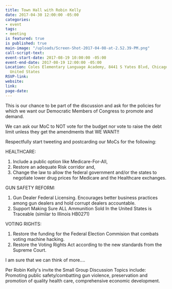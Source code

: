 ```yaml
---
title: Town Hall with Robin Kelly
date: 2017-04-30 12:00:00 -05:00
categories:
- event
tags:
- meeting
is featured: true
is published: true
main-image: "/uploads/Screen-Shot-2017-04-08-at-2.52.39-PM.png"
call-script-text: 
event-start-date: 2017-08-19 10:00:00 -05:00
event-end-date: 2017-08-19 12:00:00 -05:00
Location: Coles Elementary Language Academy, 8441 S Yates Blvd, Chicago, IL  60617,
  United States
RSVP-link: 
website: 
link: 
page-date: 
---
```


This is our chance to be part of the discussion and ask for the policies for which we want our Democratic Members of Congress to promote and demand. 

We can ask our MoC to NOT vote for the budget nor vote to raise the debt limit unless they get the amendments that WE WANT!!  

Respectfully start tweeting and postcarding our MoCs for the following: 

HEALTHCARE: 
1. Include a public option like Medicare-For-All, 
2. Restore an adequate Risk corridor and, 
3. Change the law to allow the federal government and/or the states to negotiate lower drug prices for Medicare and the Healthcare exchanges.

GUN SAFETY REFORM: 
1. Gun Dealer Federal Licensing. Encourages better business practices among gun dealers and hold corrupt dealers accountable. 
2. Support Making Sure ALL Ammunition Sold In the United States is Traceable (similar to Illinois HB0271)

VOTING RIGHTS: 
1. Restore the funding for the Federal Election Commision that combats voting machine hacking. 
2. Restore the Voting Rights Act according to the new standards from the Supreme Court. 

I am sure that we can think of more....

Per Robin Kelly's invite the Small Group Discussion Topics include: Promoting public safety/combatting gun violence, preservation and promotion of quality health care, comprehensive economic development. 